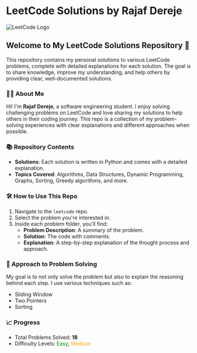 # LeetCode Solutions by Rajaf Dereje

![LeetCode Logo](https://upload.wikimedia.org/wikipedia/commons/1/19/LeetCode_logo_black.png)

## Welcome to My LeetCode Solutions Repository 👋

This repository contains my personal solutions to various LeetCode problems, complete with detailed explanations for each solution. The goal is to share knowledge, improve my understanding, and help others by providing clear, well-documented solutions.

### 👨‍💻 About Me

Hi! I'm **Rajaf Dereje**, a software engineering student. I enjoy solving challenging problems on LeetCode and love sharing my solutions to help others in their coding journey. This repo is a collection of my problem-solving experiences with clear explanations and different approaches when possible.

### 📚 Repository Contents

- **Solutions**: Each solution is written in Python and comes with a detailed explanation.
- **Topics Covered**: Algorithms, Data Structures, Dynamic Programming, Graphs, Sorting, Greedy algorithms, and more.

### 🛠 How to Use This Repo

1. Navigate to the `leetcode` repo.
2. Select the problem you're interested in.
3. Inside each problem folder, you'll find:
   - **Problem Description**: A summary of the problem.
   - **Solution**: The code with comments.
   - **Explanation**: A step-by-step explanation of the thought process and approach.
  
### 🧠 Approach to Problem Solving

My goal is to not only solve the problem but also to explain the reasoning behind each step. I use various techniques such as:
- Sliding Window
- Two Pointers
- Sorting

### 📈 Progress

- Total Problems Solved: **18**
- Difficulty Levels: <span style = 'color: green'>Easy</span>,  <span style = 'color: orange'> Medium </span>

